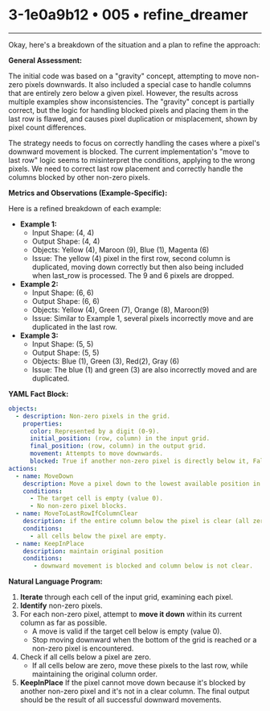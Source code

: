 # 3-1e0a9b12 • 005 • refine_dreamer

---
Okay, here's a breakdown of the situation and a plan to refine the approach:

**General Assessment:**

The initial code was based on a "gravity" concept, attempting to move non-zero pixels downwards. It also included a special case to handle columns that are entirely zero below a given pixel.  However, the results across multiple examples show inconsistencies. The "gravity" concept is partially correct, but the logic for handling blocked pixels and placing them in the last row is flawed, and causes pixel duplication or misplacement, shown by pixel count differences.

The strategy needs to focus on correctly handling the cases where a pixel's downward movement is blocked. The current implementation's "move to last row" logic seems to misinterpret the conditions, applying to the wrong pixels. We need to correct last row placement and correctly handle the columns blocked by other non-zero pixels.

**Metrics and Observations (Example-Specific):**

Here is a refined breakdown of each example:

*   **Example 1:**
    *   Input Shape: (4, 4)
    *   Output Shape: (4, 4)
    *   Objects: Yellow (4), Maroon (9), Blue (1), Magenta (6)
    *   Issue: The yellow (4) pixel in the first row, second column is duplicated, moving down correctly but then also being included when last_row is processed. The 9 and 6 pixels are dropped.
*   **Example 2:**
    *   Input Shape: (6, 6)
    *   Output Shape: (6, 6)
    *   Objects: Yellow (4), Green (7), Orange (8), Maroon(9)
    *   Issue: Similar to Example 1, several pixels incorrectly move and are duplicated in the last row.
*   **Example 3:**
    *   Input Shape: (5, 5)
    *   Output Shape: (5, 5)
    *   Objects: Blue (1), Green (3), Red(2), Gray (6)
    *   Issue: The blue (1) and green (3) are also incorrectly moved and are duplicated.

**YAML Fact Block:**

```yaml
objects:
  - description: Non-zero pixels in the grid.
    properties:
      color: Represented by a digit (0-9).
      initial_position: (row, column) in the input grid.
      final_position: (row, column) in the output grid.
      movement: Attempts to move downwards.
      blocked: True if another non-zero pixel is directly below it, False otherwise.
actions:
  - name: MoveDown
    description: Move a pixel down to the lowest available position in its column.
    conditions:
      - The target cell is empty (value 0).
      - No non-zero pixel blocks.
  - name: MoveToLastRowIfColumnClear
    description: if the entire column below the pixel is clear (all zeros) then move the pixels to last row
    conditions:
      - all cells below the pixel are empty.
  - name: KeepInPlace
    description: maintain original position
    conditions:
       - downward movement is blocked and column below is not clear.
```

**Natural Language Program:**

1.  **Iterate** through each cell of the input grid, examining each pixel.
2.  **Identify** non-zero pixels.
3.  For each non-zero pixel, attempt to **move it down** within its current column as far as possible.
    *   A move is valid if the target cell below is empty (value 0).
    *   Stop moving downward when the bottom of the grid is reached or a non-zero pixel is encountered.
4. Check if all cells below a pixel are zero.
    * If all cells below are zero, move these pixels to the last row, while maintaining the original column order.
5. **KeepInPlace** If the pixel cannot move down because it's blocked by another non-zero pixel and it's not in a clear column. The final output should be the result of all successful downward movements.


